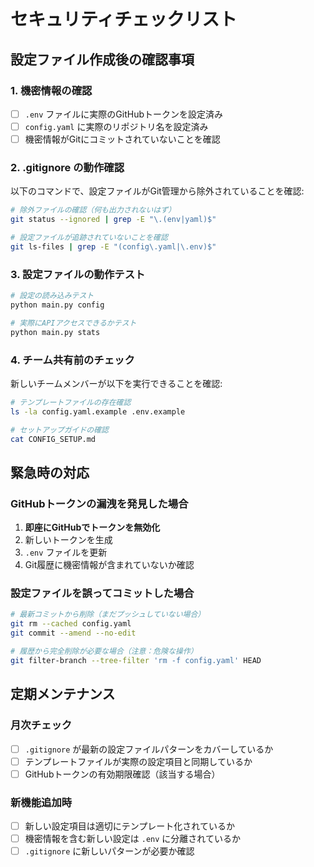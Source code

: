 # セキュリティチェックリスト

## 設定ファイル作成後の確認事項

### 1. 機密情報の確認
- [ ] `.env` ファイルに実際のGitHubトークンを設定済み
- [ ] `config.yaml` に実際のリポジトリ名を設定済み
- [ ] 機密情報がGitにコミットされていないことを確認

### 2. .gitignore の動作確認
以下のコマンドで、設定ファイルがGit管理から除外されていることを確認:

```bash
# 除外ファイルの確認（何も出力されないはず）
git status --ignored | grep -E "\.(env|yaml)$"

# 設定ファイルが追跡されていないことを確認
git ls-files | grep -E "(config\.yaml|\.env)$"
```

### 3. 設定ファイルの動作テスト
```bash
# 設定の読み込みテスト
python main.py config

# 実際にAPIアクセスできるかテスト
python main.py stats
```

### 4. チーム共有前のチェック
新しいチームメンバーが以下を実行できることを確認:

```bash
# テンプレートファイルの存在確認
ls -la config.yaml.example .env.example

# セットアップガイドの確認
cat CONFIG_SETUP.md
```

## 緊急時の対応

### GitHubトークンの漏洩を発見した場合
1. **即座にGitHubでトークンを無効化**
2. 新しいトークンを生成
3. `.env` ファイルを更新
4. Git履歴に機密情報が含まれていないか確認

### 設定ファイルを誤ってコミットした場合
```bash
# 最新コミットから削除（まだプッシュしていない場合）
git rm --cached config.yaml
git commit --amend --no-edit

# 履歴から完全削除が必要な場合（注意：危険な操作）
git filter-branch --tree-filter 'rm -f config.yaml' HEAD
```

## 定期メンテナンス

### 月次チェック
- [ ] `.gitignore` が最新の設定ファイルパターンをカバーしているか
- [ ] テンプレートファイルが実際の設定項目と同期しているか
- [ ] GitHubトークンの有効期限確認（該当する場合）

### 新機能追加時
- [ ] 新しい設定項目は適切にテンプレート化されているか
- [ ] 機密情報を含む新しい設定は `.env` に分離されているか
- [ ] `.gitignore` に新しいパターンが必要か確認